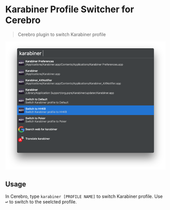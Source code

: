 # Karabiner Profile Switcher for Cerebro

> Cerebro plugin to switch Karabiner profile

![](screenshot.png)

## Usage

In Cerebro, type `karabiner [PROFILE NAME]` to switch Karabiner profile. Use <kbd>↩</kbd> to switch to the seelcted profile.
